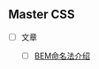 ## Master CSS 

+ [ ] 文章
    - [ ] [BEM命名法介绍][1]
    
    
    
    
    
[1]:articles/bem-introduce.md    